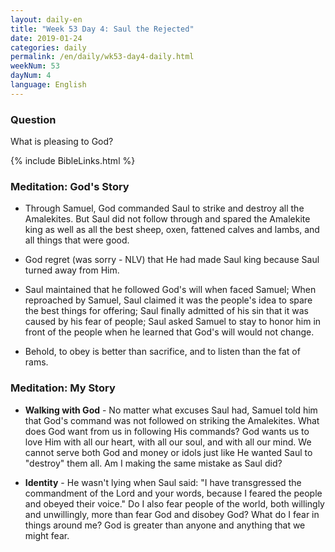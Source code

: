 ```yaml
---
layout: daily-en
title: "Week 53 Day 4: Saul the Rejected"
date: 2019-01-24 
categories: daily
permalink: /en/daily/wk53-day4-daily.html
weekNum: 53
dayNum: 4
language: English
---
```


### Question     
What is pleasing to God?

{% include BibleLinks.html %} 

### Meditation: God's Story   
+ Through Samuel, God commanded Saul to strike and destroy all the Amalekites. But Saul did not follow through and spared the Amalekite king as well as all the best sheep, oxen, fattened calves and lambs, and all things that were good. 

+ God regret (was sorry - NLV) that He had made Saul king because Saul turned away from Him. 

+ Saul maintained that he followed God's will when faced Samuel; When reproached by Samuel, Saul claimed it was the people's idea to spare the best things for offering; Saul finally admitted of his sin that it was caused by his fear of people; Saul asked Samuel to stay to honor him in front of the people when he learned that God's will would not change. 

+ Behold, to obey is better than sacrifice, and to listen than the fat of rams. 

### Meditation: My Story   
+ **Walking with God** - No matter what excuses Saul had, Samuel told him that God's command was not followed on striking the Amalekites. What does God want from us in following His commands? God wants us to love Him with all our heart, with all our soul, and with all our mind. We cannot serve both God and money or idols just like He wanted Saul to "destroy" them all. Am I making the same mistake as Saul did? 

+ **Identity** - He wasn't lying when Saul said: "I have transgressed the commandment of the Lord and your words, because I feared the people and obeyed their voice." Do I also fear people of the world, both willingly and unwillingly, more than fear God and disobey God? What do I fear in things around me? God is greater than anyone and anything that we might fear. 
